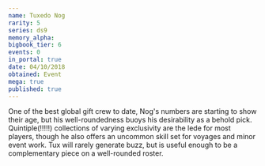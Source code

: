 ```yaml
---
name: Tuxedo Nog
rarity: 5
series: ds9
memory_alpha:
bigbook_tier: 6
events: 0
in_portal: true
date: 04/10/2018
obtained: Event
mega: true
published: true
---
```


One of the best global gift crew to date, Nog's numbers are starting to show their age, but his well-roundedness buoys his desirability as a behold pick. Quintiple(!!!!!) collections of varying exclusivity are the lede for most players, though he also offers an uncommon skill set for voyages and minor event work. Tux will rarely generate buzz, but is useful enough to be a complementary piece on a well-rounded roster.
